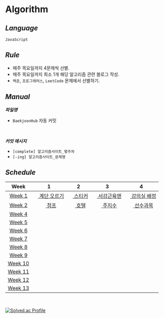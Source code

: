 # Algorithm

## ***Language***
`JavaScript`

## ***Rule***
- 매주 목요일까지 4문제씩 선별.
- 매주 목요일까지 최소 1개 해당 알고리즘 관련 블로그 작성.
- `백준`, `프로그래머스`, `LeetCode` 문제에서 선별하기.
  
## ***Manual***
***파일명***
- `BaekjoonHub` 자동 커밋
<br>

***커밋 메시지***
- `[complete] 알고리즘사이트_몇주차`
- `[-ing] 알고리즘사이트_문제명`

## ***Schedule***
|Week| 1 | 2 | 3 | 4 |
|:--:|:-:|:-:|:-:|:-:|
|[Week 1](https://github.com/yeeun426/Algorithm/tree/main/BOJ/week1)|[<img src="https://d2gd6pc034wcta.cloudfront.net/tier/8.svg" height="12"> 계단 오르기](https://www.acmicpc.net/problem/2579)|[<img src="https://d2gd6pc034wcta.cloudfront.net/tier/10.svg" height="12"> 스티커](https://www.acmicpc.net/problem/9465)|[<img src="https://d2gd6pc034wcta.cloudfront.net/tier/8.svg" height="12"> 서강근육맨](https://www.acmicpc.net/problem/20300)|[<img src="https://d2gd6pc034wcta.cloudfront.net/tier/11.svg" height="12"> 강의실 배정](https://www.acmicpc.net/problem/11000)
|[Week 2](https://github.com/yeeun426/Algorithm/tree/main/BOJ/week2)|[<img src="https://d2gd6pc034wcta.cloudfront.net/tier/10.svg" height="12"> 점프](https://www.acmicpc.net/problem/1890)|[<img src="https://d2gd6pc034wcta.cloudfront.net/tier/11.svg" height="12"> 호텔](https://www.acmicpc.net/problem/1106)|[<img src="https://d2gd6pc034wcta.cloudfront.net/tier/10.svg" height="12"> 주지수](https://www.acmicpc.net/problem/15724)|[<img src="https://d2gd6pc034wcta.cloudfront.net/tier/11.svg" height="12"> 선수과목](https://www.acmicpc.net/problem/14567)|[Week 3]()|||
|[Week 4]()|||
|[Week 5]()|||
|[Week 6]()|||
|[Week 7]()|||
|[Week 8]()|||
|[Week 9]()|||
|[Week 10]()|||
|[Week 11]()|||
|[Week 12]()|||
|[Week 13]()|||

<br>

[![Solved.ac Profile](http://mazassumnida.wtf/api/v2/generate_badge?boj=thsudkcla7)](https://solved.ac/thsudkcla7/)
